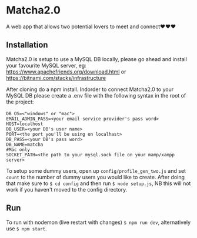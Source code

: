 # Matcha2.0
 A web app that allows two potential lovers to meet and connect❤️❤️❤️

## Installation
Matcha2.0 is setup to use a MySQL DB locally, please go ahead and install your favourite MySQL server, eg: https://www.apachefriends.org/download.html 
or https://bitnami.com/stacks/infrastructure

After cloning do a npm install.
Indorder to connect Matcha2.0 to your MySQL DB please create a .env file with the following syntax in the root of the project: <br>  
`DB_OS=<"windows" or "mac">`  
`EMAIL_ADMIN_PASS=<your email service provider's pass word>`  
`HOST=localhost`  
`DB_USER=<your DB's user name>`  
`PORT=<the port you'll be using on localhast>`  
`DB_PASS=<your DB's pass word>`  
`DB_NAME=matcha`  
`#Mac only`  
`SOCKET_PATH=<the path to your mysql.sock file on your mamp/xampp server>`  
  
 To setup some dummy users, open up `config/profile_gen_two.js` and set `count` to the number of dummy users you would like to create.
 After doing that make sure to `$ cd config` and then run `$ node setup.js`, NB this will not work if you haven't moved to the config directory.
 
 ## Run
 To run with nodemon (live restart with changes) `$ npm run dev`, alternatively use `$ npm start`.
